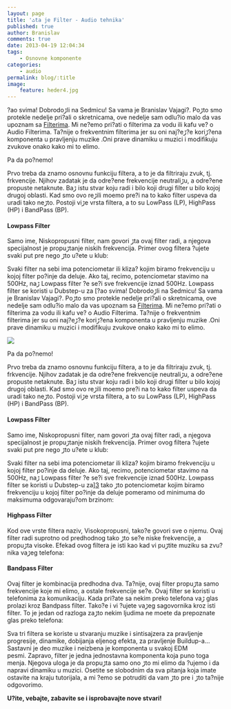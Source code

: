 ```yaml
---
layout: page
title: 'ٹta je Filter - Audio tehnika'
published: true
author: Branislav
comments: true
date: 2013-04-19 12:04:34
tags:
    - Osnovne komponente
categories:
    - audio
permalink: blog/:title
image:
    feature: heder4.jpg
---
```

?ao svima! Dobrodoڑli na Sedmicu! Sa vama je Branislav Vajagi?. Poڑto smo protekle nedelje pri?ali o skretnicama, ove nedelje sam odlu?io malo da vas upoznam sa [Filterima][1]. Mi ne?emo pri?ati o filterima za vodu ili kafu ve? o Audio Filterima. Ta?nije o frekventnim filterima jer su oni naj?eڑ?e koriڑ?ena komponenta u pravljenju muzike .Oni prave dinamiku u muzici i modifikuju zvukove onako kako mi to ‍elimo.


  
[][2]
  
Pa da po?nemo!
  
Prvo treba da znamo osnovnu funkciju filtera, a to je da filtriraju zvuk, tj. frkvencije. Njihov zadatak je da odre?ene frekvencije neutraliڑu, a odre?ene propuste netaknute. Baڑ istu stvar koju radi i bilo koji drugi filter u bilo kojoj drugoj oblasti. Kad smo ovo reڑili mo‍emo pre?i na to kako filter uspeva da uradi tako neڑto. Postoji viڑe vrsta filtera, a to su LowPass (LP), HighPass (HP) i BandPass (BP).

#### Lowpass Filter

Samo ime, Niskopropusni filter, nam govori ڑta ovaj filter radi, a njegova specijalnost je propuڑtanje niskih frekvencija. Primer ovog filtera ?ujete svaki put pre nego ڑto u?ete u klub:
  

  
Svaki filter na sebi ima potenciometar ili kliza? kojim biramo frekvenciju u kojoj filter po?inje da deluje. Ako taj, recimo, potenciometar stavimo na 500Hz, naڑ Lowpass filter ?e se?i sve frekvencije iznad 500Hz. Lowpass filter se koristi u Dubstep-u za [?ao svima! Dobrodoڑli na Sedmicu! Sa vama je Branislav Vajagi?. Poڑto smo protekle nedelje pri?ali o skretnicama, ove nedelje sam odlu?io malo da vas upoznam sa [Filterima][1]. Mi ne?emo pri?ati o filterima za vodu ili kafu ve? o Audio Filterima. Ta?nije o frekventnim filterima jer su oni naj?eڑ?e koriڑ?ena komponenta u pravljenju muzike .Oni prave dinamiku u muzici i modifikuju zvukove onako kako mi to ‍elimo.


  
![][2]
  
Pa da po?nemo!
  
Prvo treba da znamo osnovnu funkciju filtera, a to je da filtriraju zvuk, tj. frkvencije. Njihov zadatak je da odre?ene frekvencije neutraliڑu, a odre?ene propuste netaknute. Baڑ istu stvar koju radi i bilo koji drugi filter u bilo kojoj drugoj oblasti. Kad smo ovo reڑili mo‍emo pre?i na to kako filter uspeva da uradi tako neڑto. Postoji viڑe vrsta filtera, a to su LowPass (LP), HighPass (HP) i BandPass (BP).

#### Lowpass Filter

Samo ime, Niskopropusni filter, nam govori ڑta ovaj filter radi, a njegova specijalnost je propuڑtanje niskih frekvencija. Primer ovog filtera ?ujete svaki put pre nego ڑto u?ete u klub:
  

  
Svaki filter na sebi ima potenciometar ili kliza? kojim biramo frekvenciju u kojoj filter po?inje da deluje. Ako taj, recimo, potenciometar stavimo na 500Hz, naڑ Lowpass filter ?e se?i sve frekvencije iznad 500Hz. Lowpass filter se koristi u Dubstep-u za][3] tako ڑto potenciometar kojim biramo frekvenciju u kojoj filter po?inje da deluje pomeramo od minimuma do maksimuma odgovaraju?om brzinom:
  


#### Highpass Filter

Kod ove vrste filtera naziv, Visokopropusni, tako?e govori sve o njemu. Ovaj filter radi suprotno od predhodnog tako ڑto se?e niske frekvencije, a propuڑta visoke. Efekad ovog filtera je isti kao kad vi puڑtite muziku sa zvu?nika vaڑeg telefona:
  


#### Bandpass Filter

Ovaj filter je kombinacija predhodna dva. Ta?nije, ovaj filter propuڑta samo frekvencije koje mi ‍elimo, a ostale frekvencije se?e. Ovaj filter se koristi u telefonima za komunikaciju. Kada pri?ate sa nekim preko telefona vaڑ glas prolazi kroz Bandpass filter. Tako?e i vi ?ujete vaڑeg sagovornika kroz isti filter. To je jedan od razloga zaڑto nekim ljudima ne mo‍ete da prepoznate glas preko telefona:
  

  
Sva tri filtera se koriste u stvaranju muzike i sintisajzera za pravljenje progresije, dinamike, dobijanja ‍eljenog efekta, za pravljenje Buildup-a&#8230; Sastavni je deo muzike i neizbe‍na je komponenta u svakoj EDM pesmi. Zapravo, filter je jedna jednostavna komponenta koja puno toga menja. Njegova uloga je da propuڑta samo ono ڑto mi ‍elimo da ?ujemo i da napravi dinamiku u muzici. Osetite se slobodnim da sva pitanja koja imate ostavite na kraju tutorijala, a mi ?emo se potruditi da vam ڑto pre i ڑto ta?nije odgovorimo.
  
**U?ite, ve‍bajte, zabavite se i isprobavajte nove stvari!**

 [1]: http://en.wikipedia.org/wiki/Audio_filter
 [2]: {{site.baseurl}}/images/post/uploads/2013/04/654.jpg
 [3]: {{site.baseurl}}/blog/wobble-bass-i-lfo/